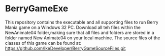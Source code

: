 # BerryGameExe

This repository contains the executable and all supporting files to run Berry Mania game on a Windows 32 PC.
Download all teh files within the NewAnimate04 folder,making sure that all files and folders are stored in a folder named New Animate04 on your local machine.
The source files of the classes of this game can be found at: https://github.com/IkeDeveloper/BerryGameSourceFiles.git
